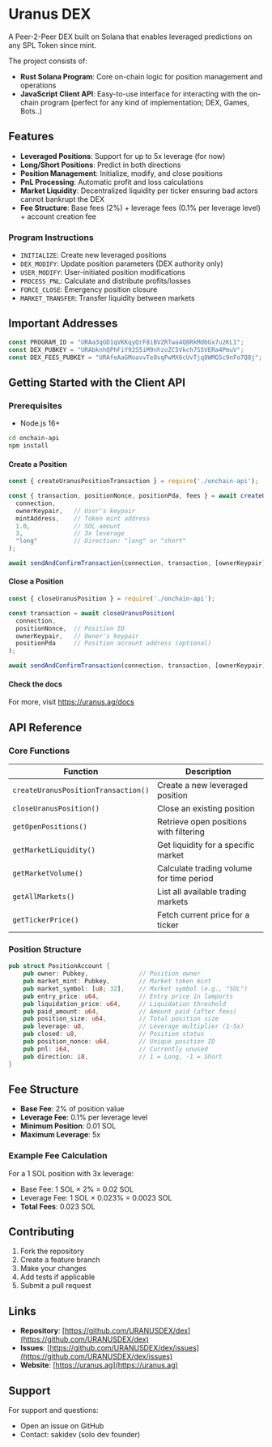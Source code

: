 # Uranus DEX

A Peer-2-Peer DEX built on Solana that enables leveraged predictions on any SPL Token since mint.

The project consists of:

- **Rust Solana Program**: Core on-chain logic for position management and operations
- **JavaScript Client API**: Easy-to-use interface for interacting with the on-chain program (perfect for any kind of implementation; DEX, Games, Bots..)

## Features
- **Leveraged Positions**: Support for up to 5x leverage (for now)
- **Long/Short Positions**: Predict in both directions
- **Position Management**: Initialize, modify, and close positions
- **PnL Processing**: Automatic profit and loss calculations
- **Market Liquidity**: Decentralized liquidity per ticker ensuring bad actors cannot bankrupt the DEX
- **Fee Structure**: Base fees (2%) + leverage fees (0.1% per leverage level) + account creation fee

### Program Instructions
- `INITIALIZE`: Create new leveraged positions
- `DEX_MODIFY`: Update position parameters (DEX authority only)
- `USER_MODIFY`: User-initiated position modifications
- `PROCESS_PNL`: Calculate and distribute profits/losses
- `FORCE_CLOSE`: Emergency position closure
- `MARKET_TRANSFER`: Transfer liquidity between markets

## Important Addresses

```javascript
const PROGRAM_ID = "URAa3qGD1qVKKqyQrF8iBVZRTwa4Q8RkMd6Gx7u2KL1";
const DEX_PUBKEY = "URAbknhQPhFiY92S5iM9nhzoZC5Vkch7S5VERa4PmuV";
const DEX_FEES_PUBKEY = "URAfeAaGMoavvTe8vqPwMX6cUvTjq8WMG5c9nFo7Q8j";
```

## Getting Started with the Client API

### Prerequisites
- Node.js 16+

```bash
cd onchain-api
npm install
```

#### Create a Position

```javascript
const { createUranusPositionTransaction } = require('./onchain-api');

const { transaction, positionNonce, positionPda, fees } = await createUranusPositionTransaction(
  connection,
  ownerKeypair,   // User's keypair
  mintAddress,    // Token mint address
  1.0,            // SOL amount
  3,              // 3x leverage
  "long"          // Direction: "long" or "short"
);

await sendAndConfirmTransaction(connection, transaction, [ownerKeypair]);
```

#### Close a Position

```javascript
const { closeUranusPosition } = require('./onchain-api');

const transaction = await closeUranusPosition(
  connection,
  positionNonce,  // Position ID
  ownerKeypair,   // Owner's keypair
  positionPda     // Position account address (optional)
);

await sendAndConfirmTransaction(connection, transaction, [ownerKeypair]);
```

#### Check the docs
For more, visit https://uranus.ag/docs



## API Reference

### Core Functions

| Function | Description |
|----------|-------------|
| `createUranusPositionTransaction()` | Create a new leveraged position |
| `closeUranusPosition()` | Close an existing position |
| `getOpenPositions()` | Retrieve open positions with filtering |
| `getMarketLiquidity()` | Get liquidity for a specific market |
| `getMarketVolume()` | Calculate trading volume for time period |
| `getAllMarkets()` | List all available trading markets |
| `getTickerPrice()` | Fetch current price for a ticker |

### Position Structure

```rust
pub struct PositionAccount {
    pub owner: Pubkey,              // Position owner
    pub market_mint: Pubkey,        // Market token mint
    pub market_symbol: [u8; 32],    // Market symbol (e.g., "SOL")
    pub entry_price: u64,           // Entry price in lamports
    pub liquidation_price: u64,     // Liquidation threshold
    pub paid_amount: u64,           // Amount paid (after fees)
    pub position_size: u64,         // Total position size
    pub leverage: u8,               // Leverage multiplier (1-5x)
    pub closed: u8,                 // Position status
    pub position_nonce: u64,        // Unique position ID
    pub pnl: i64,                   // Currently unused
    pub direction: i8,              // 1 = Long, -1 = Short
}
```

## Fee Structure

- **Base Fee**: 2% of position value
- **Leverage Fee**: 0.1% per leverage level
- **Minimum Position**: 0.01 SOL
- **Maximum Leverage**: 5x

### Example Fee Calculation

For a 1 SOL position with 3x leverage:
- Base Fee: 1 SOL × 2% = 0.02 SOL
- Leverage Fee: 1 SOL × 0.023% = 0.0023 SOL
- **Total Fees**: 0.023 SOL

## Contributing

1. Fork the repository
2. Create a feature branch
3. Make your changes
4. Add tests if applicable
5. Submit a pull request

## Links
- **Repository**: [https://github.com/URANUSDEX/dex](https://github.com/URANUSDEX/dex)
- **Issues**: [https://github.com/URANUSDEX/dex/issues](https://github.com/URANUSDEX/dex/issues)
- **Website**: [https://uranus.ag](https://uranus.ag)

## Support
For support and questions:
- Open an issue on GitHub
- Contact: sakidev (solo dev founder)